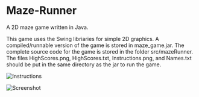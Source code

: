 # Maze-Runner
A 2D maze game written in Java.

This game uses the Swing libriaries for simple 2D graphics. A compiled/runnable version of the game is stored in maze_game.jar. The complete source code for the game is stored in the folder src/mazeRunner. The files HighScores.png, HighScores.txt, Instructions.png, and Names.txt should be put in the same directory as the jar to run the game.

![Instructions](https://github.com/seth-tinglof/Maze-Runner/blob/master/Instructions.png)

![Screenshot](https://github.com/seth-tinglof/Maze-Runner/blob/master/screen_cap.png)
